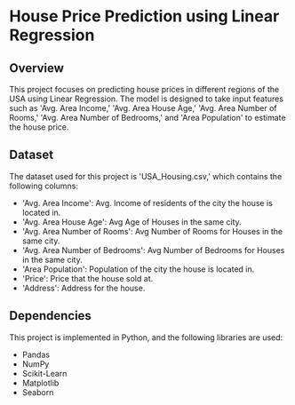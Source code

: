# House Price Prediction using Linear Regression

## Overview

This project focuses on predicting house prices in different regions of the USA using Linear Regression. The model is designed to take input features such as 'Avg. Area Income,' 'Avg. Area House Age,' 'Avg. Area Number of Rooms,' 'Avg. Area Number of Bedrooms,' and 'Area Population' to estimate the house price.

## Dataset

The dataset used for this project is 'USA_Housing.csv,' which contains the following columns:

- 'Avg. Area Income': Avg. Income of residents of the city the house is located in.
- 'Avg. Area House Age': Avg Age of Houses in the same city.
- 'Avg. Area Number of Rooms': Avg Number of Rooms for Houses in the same city.
- 'Avg. Area Number of Bedrooms': Avg Number of Bedrooms for Houses in the same city.
- 'Area Population': Population of the city the house is located in.
- 'Price': Price that the house sold at.
- 'Address': Address for the house.

## Dependencies

This project is implemented in Python, and the following libraries are used:

- Pandas
- NumPy
- Scikit-Learn
- Matplotlib
- Seaborn



